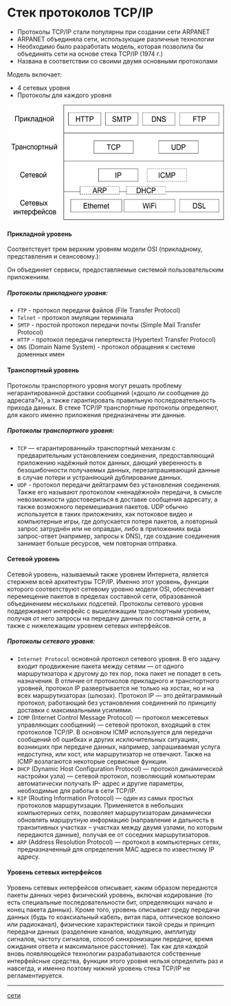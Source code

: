 # Стек протоколов TCP/IP
*   Протоколы TCP/IP стали популярны при создании сети ARPANET
*   ARPANET объединяла сети, использующие различные технологии
*   Необходимо было разработать модель, которая позволила бы объединять сети на основе стека TCP/IP (1974 г.)
*   Названа в соответствии со своими двумя основными протоколами

Модель включает:

*   4 сетевых уровня
*   Протоколы для каждого уровня

 [ ![](/images/2ee9cca774bc7d587ddee39c9810999f) ](https://camo.githubusercontent.com/4f33cb7b4be9f9caf96bf4b10338a664a76f282c/687474703a2f2f686162726173746f726167652e6f72672f66696c65732f3564622f3836382f3963382f35646238363839633838323934663435616639383761373161383736396536392e706e67) 

####  [](https://github.com/slogger/urfu-library/blob/master/2/net/6.%20%D0%A1%D1%82%D0%B5%D0%BA%20%D0%BF%D1%80%D0%BE%D1%82%D0%BE%D0%BA%D0%BE%D0%BB%D0%BE%D0%B2%20TCP%20IP..md#%D0%BF%D1%80%D0%B8%D0%BA%D0%BB%D0%B0%D0%B4%D0%BD%D0%BE%D0%B9-%D1%83%D1%80%D0%BE%D0%B2%D0%B5%D0%BD%D1%8C) Прикладной уровень

Cоответствует трем верхним уровням модели OSI (прикладному, представления и сеансовому.):

Он объединяет сервисы, предоставляемые системой пользовательским приложениям.

#####  [](https://github.com/slogger/urfu-library/blob/master/2/net/6.%20%D0%A1%D1%82%D0%B5%D0%BA%20%D0%BF%D1%80%D0%BE%D1%82%D0%BE%D0%BA%D0%BE%D0%BB%D0%BE%D0%B2%20TCP%20IP..md#%D0%BF%D1%80%D0%BE%D1%82%D0%BE%D0%BA%D0%BE%D0%BB%D1%8B-%D0%BF%D1%80%D0%B8%D0%BA%D0%BB%D0%B0%D0%B4%D0%BD%D0%BE%D0%B3%D0%BE-%D1%83%D1%80%D0%BE%D0%B2%D0%BD%D1%8F) Протоколы прикладного уровня:

*    `FTP` \- протокол передачи файлов (File Transfer Protocol)
*    `Telnet` \- протокол эмуляции терминала
*    `SMTP` \- простой протокол передачи почты (Simple Mail Transfer Protocol)
*    `HTTP` \- протокол передачи гипертекста (Hypertext Transfer Protocol)
*    `DNS` (Domain Name System) - протокол обращения к системе доменных имен

####  [](https://github.com/slogger/urfu-library/blob/master/2/net/6.%20%D0%A1%D1%82%D0%B5%D0%BA%20%D0%BF%D1%80%D0%BE%D1%82%D0%BE%D0%BA%D0%BE%D0%BB%D0%BE%D0%B2%20TCP%20IP..md#%D1%82%D1%80%D0%B0%D0%BD%D1%81%D0%BF%D0%BE%D1%80%D1%82%D0%BD%D1%8B%D0%B9-%D1%83%D1%80%D0%BE%D0%B2%D0%B5%D0%BD%D1%8C) Транспортный уровень

Протоколы транспортного уровня могут решать проблему негарантированной доставки сообщений («дошло ли сообщение до адресата?»), а также гарантировать правильную последовательность прихода данных. В стеке TCP/IP транспортные протоколы определяют, для какого именно приложения предназначены эти данные.

#####  [](https://github.com/slogger/urfu-library/blob/master/2/net/6.%20%D0%A1%D1%82%D0%B5%D0%BA%20%D0%BF%D1%80%D0%BE%D1%82%D0%BE%D0%BA%D0%BE%D0%BB%D0%BE%D0%B2%20TCP%20IP..md#%D0%BF%D1%80%D0%BE%D1%82%D0%BE%D0%BA%D0%BE%D0%BB%D1%8B-%D1%82%D1%80%D0%B0%D0%BD%D1%81%D0%BF%D0%BE%D1%80%D1%82%D0%BD%D0%BE%D0%B3%D0%BE-%D1%83%D1%80%D0%BE%D0%B2%D0%BD%D1%8F) Протоколы транспортного уровня:

*    `TCP` — «гарантированный» транспортный механизм с предварительным установлением соединения, предоставляющий приложению надёжный поток данных, дающий уверенность в безошибочности получаемых данных, перезапрашивающий данные в случае потери и устраняющий дублирование данных.
*    `UDP` \- протокол передачи дейтаграмм без установления соединения. Также его называют протоколом «ненадёжной» передачи, в смысле невозможности удостовериться в доставке сообщения адресату, а также возможного перемешивания пакетов. UDP обычно используется в таких приложениях, как потоковое видео и компьютерные игры, где допускается потеря пакетов, а повторный запрос затруднён или не оправдан, либо в приложениях вида запрос-ответ (например, запросы к DNS), где создание соединения занимает больше ресурсов, чем повторная отправка.

####  [](https://github.com/slogger/urfu-library/blob/master/2/net/6.%20%D0%A1%D1%82%D0%B5%D0%BA%20%D0%BF%D1%80%D0%BE%D1%82%D0%BE%D0%BA%D0%BE%D0%BB%D0%BE%D0%B2%20TCP%20IP..md#%D1%81%D0%B5%D1%82%D0%B5%D0%B2%D0%BE%D0%B9-%D1%83%D1%80%D0%BE%D0%B2%D0%B5%D0%BD%D1%8C) Сетевой уровень

Сетевой уровень, называемый также уровнем Интернета, является стержнем всей архитектуры TCP/IP. Именно этот уровень, функции которого соответствуют сетевому уровню модели OSI, обеспечивает перемещение пакетов в пределах составной сети, образованной объединением нескольких подсетей. Протоколы сетевого уровня поддерживают интерфейс с вышележащим транспортным уровнем, получая от него запросы на передачу данных по составной сети, а также с нижележащим уровнем сетевых интерфейсов.

#####  [](https://github.com/slogger/urfu-library/blob/master/2/net/6.%20%D0%A1%D1%82%D0%B5%D0%BA%20%D0%BF%D1%80%D0%BE%D1%82%D0%BE%D0%BA%D0%BE%D0%BB%D0%BE%D0%B2%20TCP%20IP..md#%D0%BF%D1%80%D0%BE%D1%82%D0%BE%D0%BA%D0%BE%D0%BB%D1%8B-%D1%81%D0%B5%D1%82%D0%B5%D0%B2%D0%BE%D0%B3%D0%BE-%D1%83%D1%80%D0%BE%D0%B2%D0%BD%D1%8F) Протоколы сетевого уровня:

*    `Internet Protocol` основной протокол сетевого уровня. В его задачу входит продвижение пакета между сетями — от одного маршрутизатора к другому до тех пор, пока пакет не попадет в сеть назначения. В отличие от протоколов прикладного и транспортного уровней, протокол IP развертывается не только на хостах, но и на всех маршрутизаторах (шлюзах). Протокол IP — это дейтаграммный протокол, работающий без установления соединений по принципу доставки с максимальными усилиями.
*    `ICMP` (Internet Control Message Protocol) — протокол межсетевых управляющих сообщений) — сетевой протокол, входящий в стек протоколов TCP/IP. В основном ICMP используется для передачи сообщений об ошибках и других исключительных ситуациях, возникших при передаче данных, например, запрашиваемая услуга недоступна, или хост, или маршрутизатор не отвечают. Также на ICMP возлагаются некоторые сервисные функции.
*    `DHCP` (Dynamic Host Configuration Protocol) — протокол динамической настройки узла) — сетевой протокол, позволяющий компьютерам автоматически получать IP- адрес и другие параметры, необходимые для работы в сети TCP/IP.
*    `RIP` (Routing Information Protocol) — один из самых простых протоколов маршрутизации. Применяется в небольших компьютерных сетях, позволяет маршрутизаторам динамически обновлять маршрутную информацию (направление и дальность в транзитивных участках – участках между двумя узлами, по которым передаются данные), получая ее от соседних маршрутизаторов.
*    `ARP` (Address Resolution Protocol) — протокол в компьютерных сетях, предназначенный для определения MAC адреса по известному IP адресу.

####  [](https://github.com/slogger/urfu-library/blob/master/2/net/6.%20%D0%A1%D1%82%D0%B5%D0%BA%20%D0%BF%D1%80%D0%BE%D1%82%D0%BE%D0%BA%D0%BE%D0%BB%D0%BE%D0%B2%20TCP%20IP..md#%D1%83%D1%80%D0%BE%D0%B2%D0%B5%D0%BD%D1%8C-%D1%81%D0%B5%D1%82%D0%B5%D0%B2%D1%8B%D1%85-%D0%B8%D0%BD%D1%82%D0%B5%D1%80%D1%84%D0%B5%D0%B9%D1%81%D0%BE%D0%B2) Уровень сетевых интерфейсов

Уровень сетевых интерфейсов описывает, каким образом передаются пакеты данных через физический уровень, включая кодирование (то есть специальные последовательности бит, определяющих начало и конец пакета данных). Кроме того, уровень описывает среду передачи данных (будь то коаксиальный кабель, витая пара, оптическое волокно или радиоканал), физические характеристики такой среды и принцип передачи данных (разделение каналов, модуляцию, амплитуду сигналов, частоту сигналов, способ синхронизации передачи, время ожидания ответа и максимальное расстояние). Так как для каждой вновь появляющейся технологии разрабатываются собственные интерфейсные средства, функции этого уровня нельзя определить раз и навсегда, и именно поэтому нижний уровень стека TCP/IP не регламентируется.

**********
[сети](/tags/%D1%81%D0%B5%D1%82%D0%B8.md)
